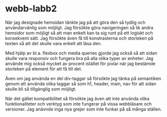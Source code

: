 # webb-labb2

När jag designade hemsidan tänkte jag på att göra den så tydlig och användarvänlig som möjligt. Jag försökte göra navigeringen så lik andra hemsidor som möjligt så att man enkelt kan ta sig runt på ett logiskt och konsekvent sätt.
Jag försökte även få till konstrasterna och storleken på texten så att det skulle vara enkelt att läsa den.

Med hjälp av bl.a. flexbox och media queries gjorde jag också så att sidan skulle vara responsiv och fungera bra på alla olika typer av enheter. Jag använde mig också mycket av procent istället för pixlar när jag bestämde storleken på element för att få till det.

Även om jag använda en del div-taggar så försökte jag tänka på semantiken genom att använda olika taggar så som h1, header, main, nav för att sidan skulle bli så tillgänglig som möjligt. 

När det gället kompatibilitet så försökte jag även att inte använda olika funktionaliteter och verktyg som inte fungerar på vissa webbläsare och versioner. Jag anävnde inga nya grejer som inte funkar på så många ställen.


